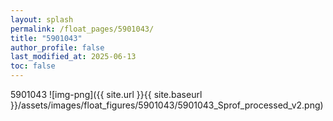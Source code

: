 ```yaml
---
layout: splash
permalink: /float_pages/5901043/
title: "5901043"
author_profile: false
last_modified_at: 2025-06-13
toc: false
---
```

 
5901043
![img-png]({{ site.url }}{{ site.baseurl }}/assets/images/float_figures/5901043/5901043_Sprof_processed_v2.png)
